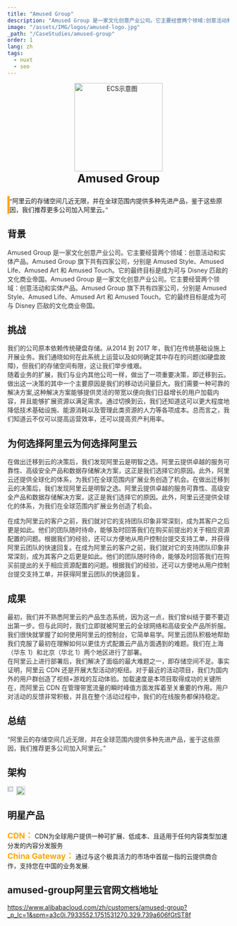 ```yaml
---
title: "Amused Group"
description: "Amused Group 是一家文化创意产业公司。它主要经营两个领域:创意活动和实体产品。Amused Group 旗下共有四家公司，分别是 Amused Style、Amused Life、Amused Art 和Amused Touch。它的最终目标是成为可与 Disney 匹敌的文化商业帝国。"
image: "/assets/IMG/logos/amused-logo.jpg"
_path: "/CaseStudies/amused-group"
order: 1
lang: zh
tags:
  - nuxt
  - seo
---
```


<div style="margin: 0 auto;text-align: center;">
<img src="/assets/IMG/logos/amused-logo.jpg" alt="ECS示意图" width="200" />
<div style="font-size: 1.6rem;font-weight: bold">Amused Group</div>
</div>

<div style="border-left: 5px solid orange;margin: 5% 0;font-family: '微软雅黑',serif">“阿里云的存储空间几近无限，并在全球范围内提供多种先进产品，鉴于这些原因，我们推荐更多公司加入阿里云。”
</div>

## 背景

<div style="color: #333333;margin-bottom: 4%">    Amused Group 是一家文化创意产业公司。它主要经营两个领域：创意活动和实体产品。Amused Group 旗下共有四家公司，分别是 Amused
Style、Amused Life、Amused Art 和 Amused Touch。它的最终目标是成为可与 Disney 匹敌的文化商业帝国。Amused Group
是一家文化创意产业公司。它主要经营两个领域：创意活动和实体产品。Amused Group 旗下共有四家公司，分别是 Amused Style、Amused
Life、Amused Art 和 Amused Touch。它的最终目标是成为可与 Disney 匹敌的文化商业帝国。
</div>

## 挑战

<div style="color: #333333;margin-bottom: 4%"> 
我们的公司原本依赖传统硬盘存储。从2014 到 2017 年，我们在传统基础设施上开展业务。我们通晓如何在此系统上运营以及如何确定其中存在的问题(如硬盘故障)，但我们的存储空间有限，这让我们举步维艰。<br/>
随着业务的扩展，我们与业内其他公司一样，做出了一项重要决策，即迁移到云。做出这一决策的其中一个主要原因是我们的移动访问量巨大。我们需要一种可靠的解决方案,这种解决方案能够提供灵活的带宽以便向我们日益增长的用户加载内容，并且能够扩展资源以满足需求。通过切换到云，我们还知道这可以更大程度地降低技术基础设施、能源消耗以及管理此类资源的人力等各项成本。总而言之，我们知道云不仅可以提高运营效率，还可以提高资产利用率。
</div>

## 为何选择阿里云为何选择阿里云

<div style="color: #333333;margin-bottom: 4%"> 
在做出迁移到云的决策后，我们发现阿里云是明智之选。阿里云提供卓越的服务可靠性、高级安全产品和数据存储解决方案，这正是我们选择它的原因。此外，阿里云还提供全球化的体系，为我们在全球范围内扩展业务创造了机会。在做出迁移到云的决策后，我们发现阿里云是明智之选。阿里云提供卓越的服务可靠性、高级安全产品和数据存储解决方案，这正是我们选择它的原因。此外，阿里云还提供全球化的体系，为我们在全球范围内扩展业务创造了机会。

在成为阿里云的客户之前，我们就对它的支持团队印象非常深刻，成为其客户之后更是如此。他们的团队随时待命，能够及时回答我们在购买前提出的关于相应资源配置的问题。根据我们的经验，还可以方便地从用户控制台提交支持工单，并获得阿里云团队的快速回复。在成为阿里云的客户之前，我们就对它的支持团队印象非常深刻，成为其客户之后更是如此。他们的团队随时待命，能够及时回答我们在购买前提出的关于相应资源配置的问题。根据我们的经验，还可以方便地从用户控制台提交支持工单，并获得阿里云团队的快速回复。
</div>

## 成果
<div style="color: #333333;margin-bottom: 4%"> 
最初，我们并不熟悉阿里云的产品生态系统，因为这一点，我们曾纠结于要不要迈出第一步。但与此同时，我们立即就被阿里云的全球网络和高级安全产品所折服。我们很快就掌握了如何使用阿里云的控制台，它简单易学。阿里云团队积极地帮助我们克服了最初在理解如何以更佳方式配置云产品方面遇到的难题。我们在上海（华东 1）和北京（华北 1）两个地区进行了部署。<br>
在阿里云上进行部署后，我们解决了面临的最大难题之一，即存储空间不足。事实证明，阿里云 CDN 还是开展大型活动的枢纽。对于最近的活动项目，我们为国内外的用户群创造了视频+游戏的互动体验。加载速度是本项目取得成功的关键所在，而阿里云 CDN 在管理带宽流量的瞬时峰值方面发挥着至关重要的作用。用户对活动的反馈非常积极，并且在整个活动过程中，我们的在线服务都保持稳定。
</div>

## 总结
<div style="color: #333333;margin-bottom: 4%"> 
“阿里云的存储空间几近无限，并在全球范围内提供多种先进产品，鉴于这些原因，我们推荐更多公司加入阿里云。”
</div>

## 架构

<div style="display: flex">
    <div><img src="/assets/IMG/case/amused-group1.jpg" width="80%"></div>
    <div><img src="/assets/IMG/case/amused-group2.png" width="100%"></div>
</div>

## 明星产品

<span style="font-size:18px;color: orange;font-weight: bold">CDN：</span>
CDN为全球用户提供一种可扩展、低成本、且适用于任何内容类型加速分发的内容分发服务<br>
<span style="font-size:18px;color: orange;font-weight: bold">China Gateway：</span>
通过与这个极具活力的市场中首屈一指的云提供商合作，支持您在中国的业务发展.<br>
## amused-group阿里云官网文档地址
https://www.alibabacloud.com/zh/customers/amused-group?_p_lc=1&spm=a3c0i.7933552.1751531270.329.739a606fGtST8f